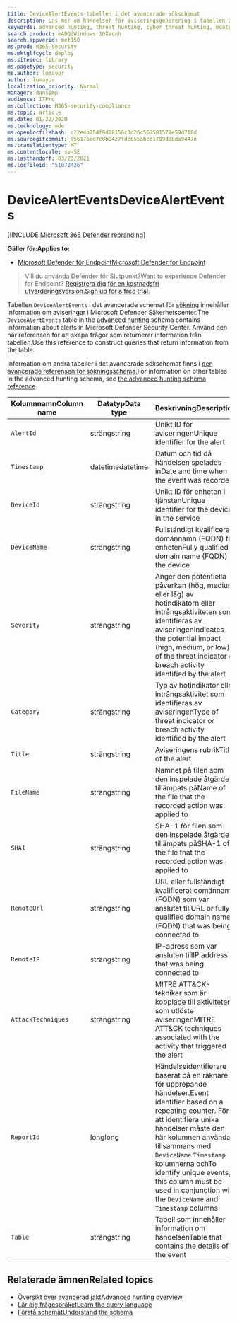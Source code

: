 ```yaml
---
title: DeviceAlertEvents-tabellen i det avancerade sökschemat
description: Läs mer om händelser för aviseringsgenerering i tabellen DeviceAlertEvents i det avancerade sökschemat
keywords: advanced hunting, threat hunting, cyber threat hunting, mdatp, microsoft defender atp, wdatp search, query, telemetry, schema reference, kusto, table, column, data type, description, DeviceAlertEvents, alert, severity, category
search.product: eADQiWindows 10XVcnh
search.appverid: met150
ms.prod: m365-security
ms.mktglfcycl: deploy
ms.sitesec: library
ms.pagetype: security
ms.author: lomayor
author: lomayor
localization_priority: Normal
manager: dansimp
audience: ITPro
ms.collection: M365-security-compliance
ms.topic: article
ms.date: 01/22/2020
ms.technology: mde
ms.openlocfilehash: c22e4b754f9d28156c3d26c567581572e59d718d
ms.sourcegitcommit: 956176ed7c8b8427fdc655abcd1709d86da9447e
ms.translationtype: MT
ms.contentlocale: sv-SE
ms.lasthandoff: 03/23/2021
ms.locfileid: "51072426"
---
```

# <a name="devicealertevents"></a><span data-ttu-id="13e7d-104">DeviceAlertEvents</span><span class="sxs-lookup"><span data-stu-id="13e7d-104">DeviceAlertEvents</span></span>

[!INCLUDE [Microsoft 365 Defender rebranding](../../includes/microsoft-defender.md)]

<span data-ttu-id="13e7d-105">**Gäller för:**</span><span class="sxs-lookup"><span data-stu-id="13e7d-105">**Applies to:**</span></span>
- [<span data-ttu-id="13e7d-106">Microsoft Defender för Endpoint</span><span class="sxs-lookup"><span data-stu-id="13e7d-106">Microsoft Defender for Endpoint</span></span>](https://go.microsoft.com/fwlink/p/?linkid=2154037)



><span data-ttu-id="13e7d-107">Vill du använda Defender för Slutpunkt?</span><span class="sxs-lookup"><span data-stu-id="13e7d-107">Want to experience Defender for Endpoint?</span></span> [<span data-ttu-id="13e7d-108">Registrera dig för en kostnadsfri utvärderingsversion.</span><span class="sxs-lookup"><span data-stu-id="13e7d-108">Sign up for a free trial.</span></span>](https://www.microsoft.com/microsoft-365/windows/microsoft-defender-atp?ocid=docs-wdatp-advancedhuntingref-abovefoldlink)

<span data-ttu-id="13e7d-109">Tabellen `DeviceAlertEvents` i det avancerade schemat för [sökning](advanced-hunting-overview.md) innehåller information om aviseringar i Microsoft Defender Säkerhetscenter.</span><span class="sxs-lookup"><span data-stu-id="13e7d-109">The `DeviceAlertEvents` table in the [advanced hunting](advanced-hunting-overview.md) schema contains information about alerts in Microsoft Defender Security Center.</span></span> <span data-ttu-id="13e7d-110">Använd den här referensen för att skapa frågor som returnerar information från tabellen.</span><span class="sxs-lookup"><span data-stu-id="13e7d-110">Use this reference to construct queries that return information from the table.</span></span>

<span data-ttu-id="13e7d-111">Information om andra tabeller i det avancerade sökschemat finns i [den avancerade referensen för sökningsschema.](advanced-hunting-schema-reference.md)</span><span class="sxs-lookup"><span data-stu-id="13e7d-111">For information on other tables in the advanced hunting schema, see [the advanced hunting schema reference](advanced-hunting-schema-reference.md).</span></span>

| <span data-ttu-id="13e7d-112">Kolumnnamn</span><span class="sxs-lookup"><span data-stu-id="13e7d-112">Column name</span></span> | <span data-ttu-id="13e7d-113">Datatyp</span><span class="sxs-lookup"><span data-stu-id="13e7d-113">Data type</span></span> | <span data-ttu-id="13e7d-114">Beskrivning</span><span class="sxs-lookup"><span data-stu-id="13e7d-114">Description</span></span> |
|-------------|-----------|-------------|
| `AlertId` | <span data-ttu-id="13e7d-115">sträng</span><span class="sxs-lookup"><span data-stu-id="13e7d-115">string</span></span> | <span data-ttu-id="13e7d-116">Unikt ID för aviseringen</span><span class="sxs-lookup"><span data-stu-id="13e7d-116">Unique identifier for the alert</span></span> |
| `Timestamp` | <span data-ttu-id="13e7d-117">datetime</span><span class="sxs-lookup"><span data-stu-id="13e7d-117">datetime</span></span> | <span data-ttu-id="13e7d-118">Datum och tid då händelsen spelades in</span><span class="sxs-lookup"><span data-stu-id="13e7d-118">Date and time when the event was recorded</span></span> |
| `DeviceId` | <span data-ttu-id="13e7d-119">sträng</span><span class="sxs-lookup"><span data-stu-id="13e7d-119">string</span></span> | <span data-ttu-id="13e7d-120">Unikt ID för enheten i tjänsten</span><span class="sxs-lookup"><span data-stu-id="13e7d-120">Unique identifier for the device in the service</span></span> |
| `DeviceName` | <span data-ttu-id="13e7d-121">sträng</span><span class="sxs-lookup"><span data-stu-id="13e7d-121">string</span></span> | <span data-ttu-id="13e7d-122">Fullständigt kvalificerat domännamn (FQDN) för enheten</span><span class="sxs-lookup"><span data-stu-id="13e7d-122">Fully qualified domain name (FQDN) of the device</span></span> |
| `Severity` | <span data-ttu-id="13e7d-123">sträng</span><span class="sxs-lookup"><span data-stu-id="13e7d-123">string</span></span> | <span data-ttu-id="13e7d-124">Anger den potentiella påverkan (hög, medium eller låg) av hotindikatorn eller intrångsaktiviteten som identifieras av aviseringen</span><span class="sxs-lookup"><span data-stu-id="13e7d-124">Indicates the potential impact (high, medium, or low) of the threat indicator or breach activity identified by the alert</span></span> |
| `Category` | <span data-ttu-id="13e7d-125">sträng</span><span class="sxs-lookup"><span data-stu-id="13e7d-125">string</span></span> | <span data-ttu-id="13e7d-126">Typ av hotindikator eller intrångsaktivitet som identifieras av aviseringen</span><span class="sxs-lookup"><span data-stu-id="13e7d-126">Type of threat indicator or breach activity identified by the alert</span></span> |
| `Title` | <span data-ttu-id="13e7d-127">sträng</span><span class="sxs-lookup"><span data-stu-id="13e7d-127">string</span></span> | <span data-ttu-id="13e7d-128">Aviseringens rubrik</span><span class="sxs-lookup"><span data-stu-id="13e7d-128">Title of the alert</span></span> |
| `FileName` | <span data-ttu-id="13e7d-129">sträng</span><span class="sxs-lookup"><span data-stu-id="13e7d-129">string</span></span> | <span data-ttu-id="13e7d-130">Namnet på filen som den inspelade åtgärden tillämpats på</span><span class="sxs-lookup"><span data-stu-id="13e7d-130">Name of the file that the recorded action was applied to</span></span> |
| `SHA1` | <span data-ttu-id="13e7d-131">sträng</span><span class="sxs-lookup"><span data-stu-id="13e7d-131">string</span></span> | <span data-ttu-id="13e7d-132">SHA-1 för filen som den inspelade åtgärden tillämpats på</span><span class="sxs-lookup"><span data-stu-id="13e7d-132">SHA-1 of the file that the recorded action was applied to</span></span> |
| `RemoteUrl` | <span data-ttu-id="13e7d-133">sträng</span><span class="sxs-lookup"><span data-stu-id="13e7d-133">string</span></span> | <span data-ttu-id="13e7d-134">URL eller fullständigt kvalificerat domännamn (FQDN) som var anslutet till</span><span class="sxs-lookup"><span data-stu-id="13e7d-134">URL or fully qualified domain name (FQDN) that was being connected to</span></span> |
| `RemoteIP` | <span data-ttu-id="13e7d-135">sträng</span><span class="sxs-lookup"><span data-stu-id="13e7d-135">string</span></span> | <span data-ttu-id="13e7d-136">IP-adress som var ansluten till</span><span class="sxs-lookup"><span data-stu-id="13e7d-136">IP address that was being connected to</span></span> |
| `AttackTechniques` | <span data-ttu-id="13e7d-137">sträng</span><span class="sxs-lookup"><span data-stu-id="13e7d-137">string</span></span> | <span data-ttu-id="13e7d-138">MITRE ATT&CK-tekniker som är kopplade till aktiviteten som utlöste aviseringen</span><span class="sxs-lookup"><span data-stu-id="13e7d-138">MITRE ATT&CK techniques associated with the activity that triggered the alert</span></span> |
| `ReportId` | <span data-ttu-id="13e7d-139">long</span><span class="sxs-lookup"><span data-stu-id="13e7d-139">long</span></span> | <span data-ttu-id="13e7d-140">Händelseidentifierare baserat på en räknare för upprepande händelser.</span><span class="sxs-lookup"><span data-stu-id="13e7d-140">Event identifier based on a repeating counter.</span></span> <span data-ttu-id="13e7d-141">För att identifiera unika händelser måste den här kolumnen användas tillsammans med `DeviceName` `Timestamp` kolumnerna och</span><span class="sxs-lookup"><span data-stu-id="13e7d-141">To identify unique events, this column must be used in conjunction with the `DeviceName` and `Timestamp` columns</span></span> |
| `Table` | <span data-ttu-id="13e7d-142">sträng</span><span class="sxs-lookup"><span data-stu-id="13e7d-142">string</span></span> | <span data-ttu-id="13e7d-143">Tabell som innehåller information om händelsen</span><span class="sxs-lookup"><span data-stu-id="13e7d-143">Table that contains the details of the event</span></span> |

## <a name="related-topics"></a><span data-ttu-id="13e7d-144">Relaterade ämnen</span><span class="sxs-lookup"><span data-stu-id="13e7d-144">Related topics</span></span>
- [<span data-ttu-id="13e7d-145">Översikt över avancerad jakt</span><span class="sxs-lookup"><span data-stu-id="13e7d-145">Advanced hunting overview</span></span>](advanced-hunting-overview.md)
- [<span data-ttu-id="13e7d-146">Lär dig frågespråket</span><span class="sxs-lookup"><span data-stu-id="13e7d-146">Learn the query language</span></span>](advanced-hunting-query-language.md)
- [<span data-ttu-id="13e7d-147">Förstå schemat</span><span class="sxs-lookup"><span data-stu-id="13e7d-147">Understand the schema</span></span>](advanced-hunting-schema-reference.md)

